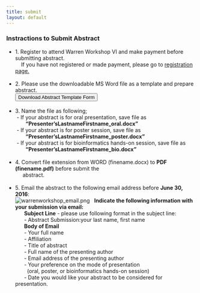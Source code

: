 ```yaml
---
title: submit
layout: default
---
```

<!-- MAIN CONTENT -->
<div id="main_content_wrap" class="outer">
  <section id="main_content" class="inner">
    <h3 id="location">Instractions to Submit Abstract</h3>
   <!-- <hr> -->

<ul class="instraction">
  <li>
   1. Register to attend  Warren Workshop VI and make payment before submitting abstract.<br>
   &nbsp;  &nbsp; If you have not registered or made payment, please go to <a href="{{site.url}}/registrationForm">registration page.</a>
  </li>
  <br>
  
  <li>
   2. Please use the downloadable MS Word file as a template and prepare abstract.</li>
   <a href="{{site.url}}/images/AbstractTemplate.docx" class="downloadAbstract">
     <input id="button_submit_instraction" class="button_submit" type="button" alt="submit" value="Download Abstract Template Form">
   </a>
  <br>
  <br>
  <li>
   3. Name the file as following;<br>
    &nbsp;- If your abstract is for oral presentation, save file as<br> 
    &nbsp; &nbsp; &nbsp; &nbsp;<strong>“Presenter’sLastnameFirstname_oral.docx”</strong><br>
    &nbsp;- If your abstract is for poster session, save file as <br>
    &nbsp; &nbsp; &nbsp; &nbsp;<strong>“Presenter’sLastnameFirstname_poster.docx”</strong><br>
    &nbsp;- If your abstract is for bioinformatics hands-on session, save file as<br>
    &nbsp; &nbsp; &nbsp; &nbsp;<strong>“Presenter’sLastnameFirstname_bio.docx”</strong>
  </li>
  <br>
  <li>
    4.	Convert file extension from WORD (finename.docx) to <strong>PDF (finename.pdf)</strong> before submit the <br>
     &nbsp; &nbsp; &nbsp;abstract.
  </li>
  <br>
  <li>
    5. Email the abstract to the following email address before <strong>June 30, 2016</strong>:<br>
    <img class="abstract" alt="warrenworkshop_email.png" src="../../images/warrenworkshop_email.png" border="0">
    &nbsp; <strong>Indicate the following information with your submission via email:</strong><br>
    &nbsp; &nbsp; &nbsp; <strong>Subject Line</strong> - please use following format in the subject line:<br>
    &nbsp; &nbsp; &nbsp; - Abstract Submission:your last name, first name<br>
    &nbsp; &nbsp; &nbsp; <strong>Body of Email</strong><br>
    &nbsp; &nbsp; &nbsp; - Your full name<br>
    &nbsp; &nbsp; &nbsp; - Affiliation<br>
    &nbsp; &nbsp; &nbsp; - Title of abstract<br>
    &nbsp; &nbsp; &nbsp; - Full name of the presenting author<br>
    &nbsp; &nbsp; &nbsp; - Email address of the presenting author<br>
    &nbsp; &nbsp; &nbsp; - Your preference on the mode of presentation<br>
    &nbsp; &nbsp; &nbsp; &nbsp; (oral, poster, or bioinformatics hands-on session)<br>
    &nbsp; &nbsp; &nbsp; - Date you would like your abstract to be considered for presentation.
  
  </li>
</ul>

</section>
</div>
